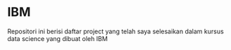 # IBM
Repositori ini berisi daftar project yang telah saya selesaikan dalam kursus data science yang dibuat oleh IBM
